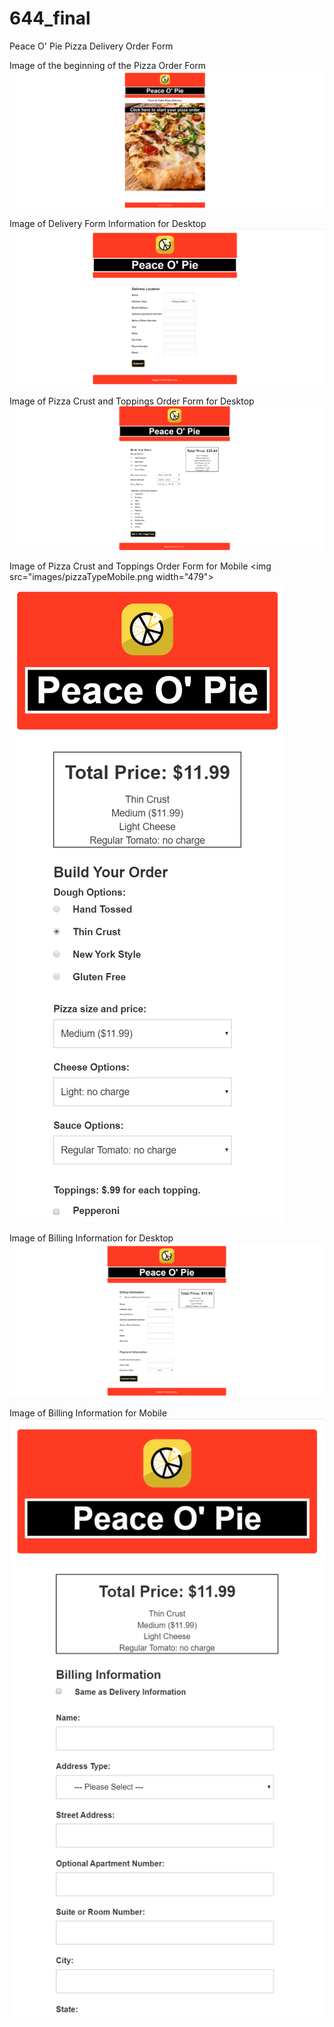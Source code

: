 # 644_final
Peace O' Pie Pizza Delivery Order Form

Image of the beginning of the Pizza Order Form
![](images/enterPizzaDeliveryApp.png)

Image of Delivery Form Information for Desktop
![](images/deliveryInfoDesktop.png)

Image of Pizza Crust and Toppings Order Form for Desktop
![](images/pizzaType.png)

Image of Pizza Crust and Toppings Order Form for Mobile
<img src="images/pizzaTypeMobile.png width="479">
![](images/pizzaTypeMobile.png)

Image of Billing Information for Desktop
![](images/billingInfoDesktop.png)

Image of Billing Information for Mobile
![](images/billingMobile.png)


